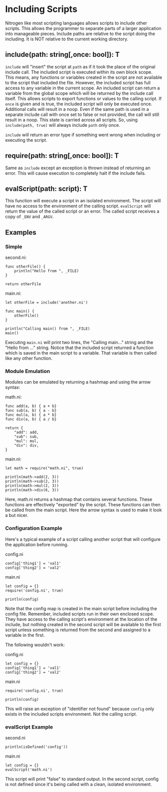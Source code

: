 # Including Scripts

Nitrogen like most scripting languages allows scripts to include other scripts. This allows the programmer to
separate parts of a larger application into manageable pieces. Include paths are relative to the script doing
the including. It is NOT relative to the current working directory.

## include(path: string[,once: bool]): T

`include` will "insert" the script at `path` as if it took the place of the original include call. The included
script is executed within its own block scope. This means, any functions or variables created in the script are
not available to the script that included the file. However, the included script has full access to any variable
in the current scope. An included script can return a variable from the global scope which will be returned by
the include call itself. This allows scripts to export functions or values to the calling script. If `once` is
given and is true, the included script will only be executed once. Additional calls will result in a noop.
Even if the same path is used in a separate include call with once set to false or not provided, the call will
still result in a noop. This state is carried across all scripts. So, using `include(path, true)` will always
include `path` only once.

`include` will return an error type if something went wrong when including or executing the script.

## require(path: string[,once: bool]): T

Same as `include` except an exception is thrown instead of returning an error. This will cause execution to completely
halt if the include fails.

## evalScript(path: script): T

This function will execute a script in an isolated environment. The script will have no access to the environment of the
calling script. `evalScript` will return the value of the called script or an error. The called script receives a copy of
`_ENV` and `_ARGV`.

## Examples

### Simple

second.ni:

```
func otherFile() {
    println("Hello from ", _FILE)
}

return otherFile
```

main.ni:

```
let otherFile = include('another.ni')

func main() {
    otherFile()
}

println("Calling main() from ", _FILE)
main()
```

Executing `main.ni` will print two lines, the "Calling main..." string and the "Hello from ..." string.
Notice that the included script returned a function which is saved in the main script to a variable.
That variable is then called like any other function.

### Module Emulation

Modules can be emulated by returning a hashmap and using the arrow syntax:

math.ni:

```
func add(a, b) { a + b}
func sub(a, b) { a - b}
func mul(a, b) { a * b}
func div(a, b) { a / b}

return {
    "add": add,
    "sub": sub,
    "mul": mul,
    "div": div,
}
```

main.ni:

```
let math = require("math.ni", true)

println(math->add(2, 3))
println(math->sub(2, 3))
println(math->mul(2, 3))
println(math->div(6, 3))
```

Here, math.ni returns a hashmap that contains several functions. These functions are effectively "exported" by the script.
These functions can then be called from the main script. Here the arrow syntax is used to make it look a but nicer.

### Configuration Example

Here's a typical example of a script calling another script that will configure the application before running.

config.ni

```
config['thing1'] = 'val1'
config['thing2'] = 'val2'
```

main.ni

```
let config = {}
require('config.ni', true)

println(config)
```

Note that the config map is created in the main script before including the config file. Remember, included scripts
run in their own enclosed scope. They have access to the calling script's environment at the location of the include,
but nothing created in the second script will be available to the first script unless something is returned from the
second and assigned to a variable in the first.

The following wouldn't work:

config.ni

```
let config = {}
config['thing1'] = 'val1'
config['thing2'] = 'val2'
```

main.ni

```
require('config.ni', true)

println(config)
```

This will raise an exception of "identifier not found" because `config` only exists in the included scripts environment. Not
the calling script.

### evalScript Example

second.ni

```
println(isDefined('config'))
```

main.ni

```
let config = {}
evalScript('math.ni')
```

This script will print "false" to standard output. In the second script, config is not defined since it's being called
with a clean, isolated environment.
